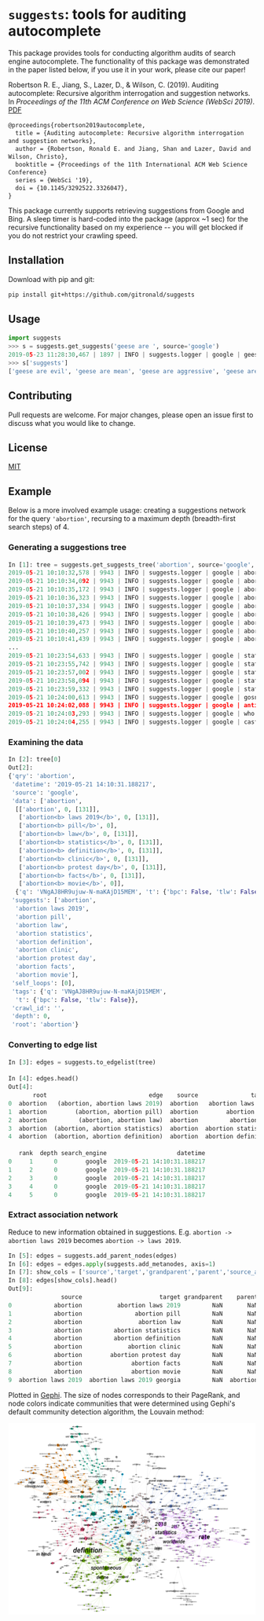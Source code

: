 # `suggests`: tools for auditing autocomplete

This package provides tools for conducting algorithm audits of search engine autocomplete. The functionality of this package was demonstrated in the paper listed below, if you use it in your work, please cite our paper!

Robertson R. E., Jiang, S., Lazer, D., & Wilson, C. (2019). Auditing autocomplete: Recursive algorithm interrogation and suggestion networks. 
In _Proceedings of the 11th ACM Conference on Web Science (WebSci 2019)_. [PDF](https://cbw.sh/static/pdf/robertson-websci19.pdf)

```
@proceedings{robertson2019autocomplete,
  title = {Auditing autocomplete: Recursive algorithm interrogation and suggestion networks},
  author = {Robertson, Ronald E. and Jiang, Shan and Lazer, David and Wilson, Christo},
  booktitle = {Proceedings of the 11th International ACM Web Science Conference}
  series = {WebSci '19},
  doi = {10.1145/3292522.3326047},
}
```

This package currently supports retrieving suggestions from Google and Bing. A sleep timer is hard-coded into the package (approx ~1 sec) for the recursive functionality based on my experience -- you will get blocked if you do not restrict your crawling speed. 

## Installation

Download with pip and git:

```bash
pip install git+https://github.com/gitronald/suggests
```

## Usage

```python
import suggests
>>> s = suggests.get_suggests('geese are ', source='google')
2019-05-23 11:28:30,467 | 1897 | INFO | suggests.logger | google | geese are
>>> s['suggests']
['geese are evil', 'geese are mean', 'geese are aggressive', 'geese are jerks', 'geese are the worst', 'geese are scary', 'geese are dinosaurs', 'geese are protected', 'geese are annoying', 'geese are monogamous']
```

## Contributing
Pull requests are welcome. For major changes, please open an issue first to discuss what you would like to change.

## License
[MIT](https://choosealicense.com/licenses/mit/)

## Example

Below is a more involved example usage: creating a suggestions network for the query `'abortion'`, recursing to a maximum depth (breadth-first search steps) of 4.

### Generating a suggestions tree

```python
In [1]: tree = suggests.get_suggests_tree('abortion', source='google', max_depth=4)
2019-05-21 10:10:32,578 | 9943 | INFO | suggests.logger | google | abortion
2019-05-21 10:10:34,092 | 9943 | INFO | suggests.logger | google | abortion laws 2019
2019-05-21 10:10:35,172 | 9943 | INFO | suggests.logger | google | abortion pill
2019-05-21 10:10:36,323 | 9943 | INFO | suggests.logger | google | abortion law
2019-05-21 10:10:37,334 | 9943 | INFO | suggests.logger | google | abortion statistics
2019-05-21 10:10:38,426 | 9943 | INFO | suggests.logger | google | abortion definition
2019-05-21 10:10:39,473 | 9943 | INFO | suggests.logger | google | abortion clinic
2019-05-21 10:10:40,257 | 9943 | INFO | suggests.logger | google | abortion protest day
2019-05-21 10:10:41,439 | 9943 | INFO | suggests.logger | google | abortion facts
...
2019-05-21 10:23:54,633 | 9943 | INFO | suggests.logger | google | statistics on abortion 2019
2019-05-21 10:23:55,742 | 9943 | INFO | suggests.logger | google | statistics on abortion in nigeria
2019-05-21 10:23:57,002 | 9943 | INFO | suggests.logger | google | statistics on abortion uk
2019-05-21 10:23:58,094 | 9943 | INFO | suggests.logger | google | statistics on abortion in the philippines
2019-05-21 10:23:59,332 | 9943 | INFO | suggests.logger | google | statistics on abortion in ireland
2019-05-21 10:24:00,613 | 9943 | INFO | suggests.logger | google | gosnell' abortion doctor movie releases trailer
2019-05-21 10:24:02,088 | 9943 | INFO | suggests.logger | google | anti abortion movie unplanned trailer
2019-05-21 10:24:03,293 | 9943 | INFO | suggests.logger | google | who played the abortion doctor in the movie unplanned
2019-05-21 10:24:04,255 | 9943 | INFO | suggests.logger | google | cast of unplanned wedding
```

### Examining the data
```py
In [2]: tree[0]
Out[2]:
{'qry': 'abortion',
 'datetime': '2019-05-21 14:10:31.188217',
 'source': 'google',
 'data': ['abortion',
  [['abortion', 0, [131]],
   ['abortion<b> laws 2019</b>', 0, [131]],
   ['abortion<b> pill</b>', 0],
   ['abortion<b> law</b>', 0, [131]],
   ['abortion<b> statistics</b>', 0, [131]],
   ['abortion<b> definition</b>', 0, [131]],
   ['abortion<b> clinic</b>', 0, [131]],
   ['abortion<b> protest day</b>', 0, [131]],
   ['abortion<b> facts</b>', 0, [131]],
   ['abortion<b> movie</b>', 0]],
  {'q': 'VNgAJ8HR9ujuw-N-maKAjD15MEM', 't': {'bpc': False, 'tlw': False}}],
 'suggests': ['abortion',
  'abortion laws 2019',
  'abortion pill',
  'abortion law',
  'abortion statistics',
  'abortion definition',
  'abortion clinic',
  'abortion protest day',
  'abortion facts',
  'abortion movie'],
 'self_loops': [0],
 'tags': {'q': 'VNgAJ8HR9ujuw-N-maKAjD15MEM',
  't': {'bpc': False, 'tlw': False}},
 'crawl_id': '',
 'depth': 0,
 'root': 'abortion'}
```


### Converting to edge list
```py
In [3]: edges = suggests.to_edgelist(tree)

In [4]: edges.head()
Out[4]:
       root                             edge    source               target  \
0  abortion   (abortion, abortion laws 2019)  abortion   abortion laws 2019
1  abortion        (abortion, abortion pill)  abortion        abortion pill
2  abortion         (abortion, abortion law)  abortion         abortion law
3  abortion  (abortion, abortion statistics)  abortion  abortion statistics
4  abortion  (abortion, abortion definition)  abortion  abortion definition

   rank  depth search_engine                    datetime
0     1      0        google  2019-05-21 14:10:31.188217
1     2      0        google  2019-05-21 14:10:31.188217
2     3      0        google  2019-05-21 14:10:31.188217
3     4      0        google  2019-05-21 14:10:31.188217
4     5      0        google  2019-05-21 14:10:31.188217
```


### Extract association network

Reduce to new information obtained in suggestions. E.g. `abortion -> abortion laws 2019` becomes `abortion -> laws 2019`.

```py
In [5]: edges = suggests.add_parent_nodes(edges)
In [6]: edges = edges.apply(suggests.add_metanodes, axis=1)
In [7]: show_cols = ['source','target','grandparent','parent','source_add','target_add']
In [8]: edges[show_cols].head()
Out[9]:
               source                      target grandparent    parent source_add   target_add
0            abortion          abortion laws 2019         NaN       NaN   abortion    laws 2019
1            abortion               abortion pill         NaN       NaN   abortion         pill
2            abortion                abortion law         NaN       NaN   abortion          law
3            abortion         abortion statistics         NaN       NaN   abortion   statistics
4            abortion         abortion definition         NaN       NaN   abortion   definition
5            abortion             abortion clinic         NaN       NaN   abortion       clinic
6            abortion        abortion protest day         NaN       NaN   abortion  protest day
7            abortion              abortion facts         NaN       NaN   abortion        facts
8            abortion              abortion movie         NaN       NaN   abortion        movie
9  abortion laws 2019  abortion laws 2019 georgia         NaN  abortion  laws 2019      georgia
```

Plotted in [Gephi](https://gephi.org/). The size of nodes corresponds to their PageRank, and node colors indicate communities that were determined using Gephi's default community detection algorithm, the Louvain method:

![Abortion Association Network](img/abortion_plot_pagerank.png?raw=true "Abortion Association Network")